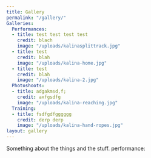 ```yaml
---
title: Gallery
permalink: "/gallery/"
Galleries:
  Performances:
  - title: test test test test
    credit: blach
    image: "/uploads/kalinasplittrack.jpg"
  - title: test
    credit: blah
    image: "/uploads/kalina-home.jpg"
  - title: test
    credit: blah
    image: "/uploads/kalina-2.jpg"
  Photoshoots:
  - title: adgakmsd,f;
    credit: axfgsdfg
    image: "/uploads/kalina-reaching.jpg"
  Training:
  - title: fsdfgdfgggggg
    credit: derp derp
    image: "/uploads/kalina-hand-ropes.jpg"
layout: gallery
---
```


Something about the things and the stuff.
performance:

